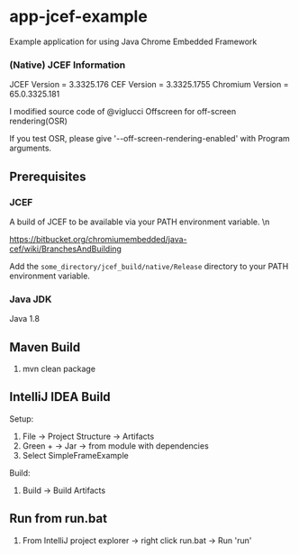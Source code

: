 # app-jcef-example

Example application for using Java Chrome Embedded Framework

### (Native) JCEF Information
JCEF Version = 3.3325.176
CEF Version = 3.3325.1755
Chromium Version = 65.0.3325.181

I modified source code of @viglucci Offscreen for off-screen rendering(OSR)

If you test OSR, please give '--off-screen-rendering-enabled' with Program arguments.

## Prerequisites

### JCEF

A build of JCEF to be available via your PATH environment variable. \n

https://bitbucket.org/chromiumembedded/java-cef/wiki/BranchesAndBuilding

Add the `some_directory/jcef_build/native/Release` directory to your PATH environment variable.

### Java JDK

Java 1.8

## Maven Build

1. mvn clean package

## IntelliJ IDEA Build

Setup:

1. File -> Project Structure -> Artifacts 
2. Green + -> Jar -> from module with dependencies
3. Select SimpleFrameExample

Build:

1. Build -> Build Artifacts

## Run from run.bat

1. From IntelliJ project explorer -> right click run.bat -> Run 'run'



